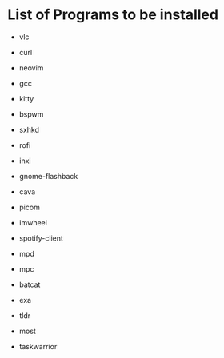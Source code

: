 # List of Programs to be installed

- vlc
- curl
- neovim
- gcc
- kitty
- bspwm
- sxhkd
- rofi
- inxi
- gnome-flashback
- cava
- picom
- imwheel
- spotify-client
- mpd
- mpc

- batcat
- exa
- tldr
- most

- taskwarrior

